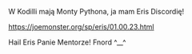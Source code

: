 W Kodilli mają Monty Pythona, ja mam Eris Discordię!

https://joemonster.org/sp/eris/01.00.23.html

Hail Eris Panie Mentorze! Fnord ^__^